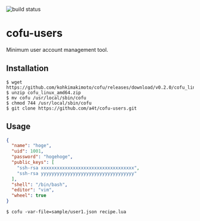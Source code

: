 ![build status](https://circleci.com/gh/a4t/cofu-users.svg?style=shield&circle-token=0cf1ef23cf01e583e48d1d831487fdd4662caaf8)

# cofu-users
Minimum user account management tool.

## Installation

```
$ wget https://github.com/kohkimakimoto/cofu/releases/download/v0.2.0/cofu_linux_amd64.zip
$ unzip cofu_linux_amd64.zip
$ mv cofu /usr/local/sbin/cofu
$ chmod 744 /usr/local/sbin/cofu
$ git clone https://github.com/a4t/cofu-users.git
```

## Usage

```users.json
{
  "name": "hoge",
  "uid": 1001,
  "password": "hogehoge",
  "public_keys": [
    "ssh-rsa xxxxxxxxxxxxxxxxxxxxxxxxxxxxxxxxxxx",
    "ssh-rsa yyyyyyyyyyyyyyyyyyyyyyyyyyyyyyyyyyy"
  ],
  "shell": "/bin/bash",
  "editor": "vim",
  "wheel": true
}
```

```
$ cofu -var-file=sample/user1.json recipe.lua
```
